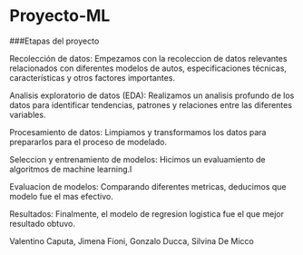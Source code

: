 # Proyecto-ML 
###Etapas del proyecto

Recolección de datos: Empezamos con la recoleccion de datos relevantes relacionados con diferentes modelos de autos, especificaciones técnicas, características y otros factores importantes.

Analisis exploratorio de datos (EDA): Realizamos un analisis profundo de los datos para identificar tendencias, patrones y relaciones entre las diferentes variables.

Procesamiento de datos: Limpiamos y transformamos los datos para prepararlos para el proceso de modelado. 

Seleccion y entrenamiento de modelos: Hicimos un evaluamiento de algoritmos de machine learning.l

Evaluacion de modelos: Comparando diferentes metricas, deducimos que modelo fue el mas efectivo.

Resultados: Finalmente, el modelo de regresion logistica fue el que mejor resultado obtuvo.


Valentino Caputa, Jimena Fioni, Gonzalo Ducca, Silvina De Micco
